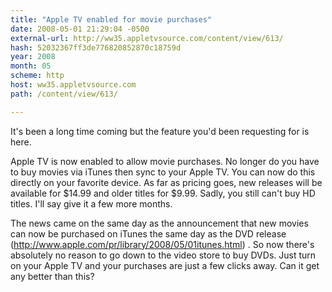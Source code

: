 ```yaml
---
title: "Apple TV enabled for movie purchases"
date: 2008-05-01 21:29:04 -0500
external-url: http://ww35.appletvsource.com/content/view/613/
hash: 52032367ff3de776820852870c18759d
year: 2008
month: 05
scheme: http
host: ww35.appletvsource.com
path: /content/view/613/

---
```


It's been a long time coming but the feature you'd been requesting for is here.


Apple TV is now enabled to allow movie purchases.  No longer do you have to buy movies via iTunes then sync to your Apple TV.  You can now do this directly on your favorite device.  As far as pricing goes, new releases will be available for $14.99 and older titles for $9.99.  Sadly, you still can't buy HD titles.  I'll say give it a few more months. 


The news came on the same day as the announcement that new movies can now be purchased on iTunes the same day as the DVD release (http://www.apple.com/pr/library/2008/05/01itunes.html) .  So now there's absolutely no reason to go down to the video store to buy DVDs.  Just turn on your Apple TV and your purchases are just a few clicks away.  Can it get any better than this?
